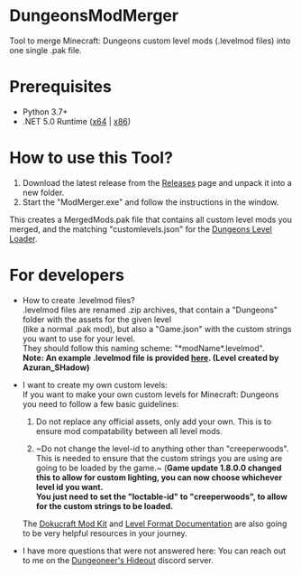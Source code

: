 # DungeonsModMerger
 Tool to merge Minecraft: Dungeons custom level mods (.levelmod files) into one single .pak file.
 
# Prerequisites
  - Python 3.7+ 
  - .NET 5.0 Runtime ([x64](https://dotnet.microsoft.com/download/dotnet/thank-you/runtime-desktop-5.0.2-windows-x64-installer) | [x86](https://dotnet.microsoft.com/download/dotnet/thank-you/runtime-desktop-5.0.2-windows-x86-installer))
 
# How to use this Tool?
  1. Download the latest release from the [Releases](https://github.com/LukeFZ/DungeonsModMerger/releases/latest) page and unpack it into a new folder.
  2. Start the "ModMerger.exe" and follow the instructions in the window.
  
  This creates a MergedMods.pak file that contains all custom level mods you merged, and the matching "customlevels.json" for the [Dungeons Level Loader](https://github.com/LukeFZ/DungeonsLevelLoader).
  
  
  # For developers
   - How to create .levelmod files?   
    .levelmod files are renamed .zip archives, that contain a "Dungeons" folder with the assets for the given level   
    (like a normal .pak mod), but also a "Game.json" with the custom strings you want to use for your level.   
    They should follow this naming scheme: "*modName\*.levelmod".  
    **Note: An example .levelmod file is provided [here](https://cdn.discordapp.com/attachments/768927253722955819/808340880154034176/ExampleMod.levelmod). (Level created by Azuran_SHadow)** 
    
   - I want to create my own custom levels:   
     If you want to make your own custom levels for Minecraft: Dungeons you need to follow a few basic guidelines:
     
     1. Do not replace any official assets, only add your own.
        This is to ensure mod compatability between all level mods.
        
     2. ~Do not change the level-id to anything other than "creeperwoods".
       This is needed to ensure that the custom strings you are using are going to be loaded by the game.~
       (**Game update 1.8.0.0 changed this to allow for custom lighting, you can now choose whichever level id you want.  
       You just need to set the "loctable-id" to "creeperwoods", to allow for the custom strings to be loaded.**
       
      The [Dokucraft Mod Kit](https://github.com/Dokucraft/Dungeons-Mod-Kit) and [Level Format Documentation](https://github.com/Dokucraft/Dungeons-Level-Format) are also going to be very helpful resources in your journey.
     
   - I have more questions that were not answered here:
     You can reach out to me on the [Dungeoneer's Hideout](https://discord.gg/S7gKeh5FR2) discord server. 
